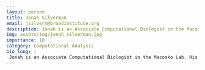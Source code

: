 ```yaml
---
layout: person
title: Jonah Silverman
email: jsilverm@broadinstitute.org
description: Jonah is an Associate Computational Biologist in the Macosko Lab. His work focuses on the application and development of computational methods for the processing and analysis of single-cell datasets.
img: assets/img/jonah_silverman.jpg
importance: 18
category: Computational Analysis
bio_long: |
 Jonah is an Associate Computational Biologist in the Macosko Lab. His work focuses on the application and development of computational methods for the processing and analysis of single-cell datasets.
---
```

